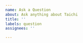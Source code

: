 ```yaml
---
name: Ask a Question
about: Ask anything about Taichi
title: ''
labels: question
assignees: ''

---
```


<!--
Before asking a question, please first consider:

- Searched Google
- Searched [existing issues](https://github.com/taichi-dev/taichi/issues)
- Searched [Taichi Doc](https://docs.taichi.graphics/)
- Searched [Taichi forum](https://forum.taichi.graphics/)
-->
